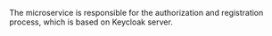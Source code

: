 The microservice is responsible for the authorization and registration process, which is based on Keycloak server.
